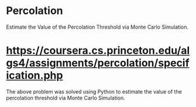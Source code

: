# Percolation
Estimate the Value of the Percolation Threshold via Monte Carlo Simulation.

# https://coursera.cs.princeton.edu/algs4/assignments/percolation/specification.php

The above problem was solved using Python to estimate the value of the percolation threshold via Monte Carlo Simulation.
